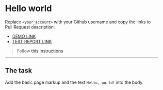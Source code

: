 # Hello world
Replace `<your_account>` with your Github username and copy the links to Pull Request description:
- [DEMO LINK](https://Mr-Pumpkin0987.github.io/layout_hello-world/)
- [TEST REPORT LINK](https://Mr-Pumpkin0987.github.io/layout_hello-world/report/html_report/)

> Follow [this instructions](https://mate-academy.github.io/layout_task-guideline/#how-to-solve-the-layout-tasks-on-github)
___

## The task 
Add the basic page markup and the text `Hello, world!` into the body.
